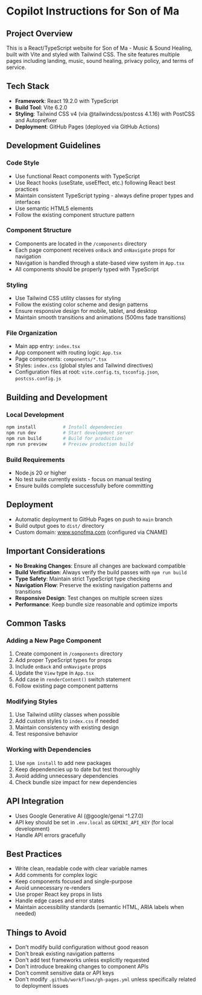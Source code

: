 # Copilot Instructions for Son of Ma

## Project Overview
This is a React/TypeScript website for Son of Ma - Music & Sound Healing, built with Vite and styled with Tailwind CSS. The site features multiple pages including landing, music, sound healing, privacy policy, and terms of service.

## Tech Stack
- **Framework**: React 19.2.0 with TypeScript
- **Build Tool**: Vite 6.2.0
- **Styling**: Tailwind CSS v4 (via @tailwindcss/postcss 4.1.16) with PostCSS and Autoprefixer
- **Deployment**: GitHub Pages (deployed via GitHub Actions)

## Development Guidelines

### Code Style
- Use functional React components with TypeScript
- Use React hooks (useState, useEffect, etc.) following React best practices
- Maintain consistent TypeScript typing - always define proper types and interfaces
- Use semantic HTML5 elements
- Follow the existing component structure pattern

### Component Structure
- Components are located in the `/components` directory
- Each page component receives `onBack` and `onNavigate` props for navigation
- Navigation is handled through a state-based view system in `App.tsx`
- All components should be properly typed with TypeScript

### Styling
- Use Tailwind CSS utility classes for styling
- Follow the existing color scheme and design patterns
- Ensure responsive design for mobile, tablet, and desktop
- Maintain smooth transitions and animations (500ms fade transitions)

### File Organization
- Main app entry: `index.tsx`
- App component with routing logic: `App.tsx`
- Page components: `components/*.tsx`
- Styles: `index.css` (global styles and Tailwind directives)
- Configuration files at root: `vite.config.ts`, `tsconfig.json`, `postcss.config.js`

## Building and Development

### Local Development
```bash
npm install          # Install dependencies
npm run dev          # Start development server
npm run build        # Build for production
npm run preview      # Preview production build
```

### Build Requirements
- Node.js 20 or higher
- No test suite currently exists - focus on manual testing
- Ensure builds complete successfully before committing

## Deployment
- Automatic deployment to GitHub Pages on push to `main` branch
- Build output goes to `dist/` directory
- Custom domain: www.sonofma.com (configured via CNAME)

## Important Considerations
- **No Breaking Changes**: Ensure all changes are backward compatible
- **Build Verification**: Always verify the build passes with `npm run build`
- **Type Safety**: Maintain strict TypeScript type checking
- **Navigation Flow**: Preserve the existing navigation patterns and transitions
- **Responsive Design**: Test changes on multiple screen sizes
- **Performance**: Keep bundle size reasonable and optimize imports

## Common Tasks

### Adding a New Page Component
1. Create component in `/components` directory
2. Add proper TypeScript types for props
3. Include `onBack` and `onNavigate` props
4. Update the `View` type in `App.tsx`
5. Add case in `renderContent()` switch statement
6. Follow existing page component patterns

### Modifying Styles
1. Use Tailwind utility classes when possible
2. Add custom styles to `index.css` if needed
3. Maintain consistency with existing design
4. Test responsive behavior

### Working with Dependencies
1. Use `npm install` to add new packages
2. Keep dependencies up to date but test thoroughly
3. Avoid adding unnecessary dependencies
4. Check bundle size impact for new dependencies

## API Integration
- Uses Google Generative AI (@google/genai ^1.27.0)
- API key should be set in `.env.local` as `GEMINI_API_KEY` (for local development)
- Handle API errors gracefully

## Best Practices
- Write clean, readable code with clear variable names
- Add comments for complex logic
- Keep components focused and single-purpose
- Avoid unnecessary re-renders
- Use proper React key props in lists
- Handle edge cases and error states
- Maintain accessibility standards (semantic HTML, ARIA labels when needed)

## Things to Avoid
- Don't modify build configuration without good reason
- Don't break existing navigation patterns
- Don't add test frameworks unless explicitly requested
- Don't introduce breaking changes to component APIs
- Don't commit sensitive data or API keys
- Don't modify `.github/workflows/gh-pages.yml` unless specifically related to deployment issues

